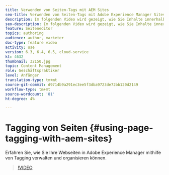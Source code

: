```yaml
---
title: Verwenden von Seiten-Tags mit AEM Sites
seo-title: Verwenden von Seiten-Tags mit Adobe Experience Manager Sites
description: Im folgenden Video wird gezeigt, wie Sie Inhalte innerhalb einer Website in Adobe Experience Manager mithilfe von Seiten-Tags schnell und einfach klassifizieren können.
seo-description: Im folgenden Video wird gezeigt, wie Sie Inhalte innerhalb einer Website in Adobe Experience Manager mithilfe von Seiten-Tags schnell und einfach klassifizieren können.
feature: Seiteneditor
topics: authoring
audience: author, marketer
doc-type: feature video
activity: use
version: 6.3, 6.4, 6.5, cloud-service
kt: 4632
thumbnail: 32150.jpg
topic: Content Management
role: Geschäftspraktiker
level: Anfänger
translation-type: tm+mt
source-git-commit: d9714b9a291ec3ee5f3dba9723de72bb120d2149
workflow-type: tm+mt
source-wordcount: '81'
ht-degree: 4%

---
```



# Tagging von Seiten {#using-page-tagging-with-aem-sites}

Erfahren Sie, wie Sie Ihre Webseiten in Adobe Experience Manager mithilfe von Tagging verwalten und organisieren können.

>[!VIDEO](https://video.tv.adobe.com/v/32150?quality=12&learn=on)
